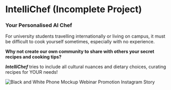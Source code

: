 # IntelliChef (Incomplete Project)
### Your Personalised AI Chef
For university students travelling internationally or living on campus, it must be difficult to cook yourself sometimes, especially with no experience.

**Why not create our own community to share with others your secret recipes and cooking tips?**

**_IntelliChef_** tries to include all cultural nuances and dietary choices, curating recipes for YOUR needs!

![Black and White Phone Mockup Webinar Promotion Instagram Story](https://github.com/user-attachments/assets/e0ac985b-ef20-4254-ab31-94fd0f79a590)
